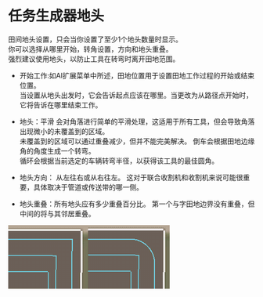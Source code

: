 # 任务生成器地头

  
田间地头设置，只会当你设置了至少1个地头数量时显示。  
你可以选择从哪里开始，转角设置，方向和地头重叠。  
强烈建议使用地头，以防止工具在转弯时离开田地范围。  


  

- 开始工作:如AI扩展菜单中所述，田地位置用于设置田地工作过程的开始或结束位置。  
当设置从地头出发时，它会告诉起点应该在哪里。当更改为从路径点开始时，它将告诉在哪里结束工作。  

- 地头：平滑 会对角落进行简单的平滑处理，这适用于所有工具，但会导致角落出现微小的未覆盖到的区域。   
未覆盖到的区域可以通过重叠减少，但并不能完美解决。  倒车会根据田地边缘角的角度生成一个转弯。   
循环会根据当前选定的车辆转弯半径，以获得该工具的最佳圆角。   

- 地头方向： 从左往右或从右往左。 这对于联合收割机和收割机来说可能很重要，具体取决于管道或传送带的哪一侧。   

- 地头重叠：所有地头应有多少重叠百分比。 第一个与字田地边界没有重叠，但中间的将与其邻居重叠。  


![Image](../assets/images/sharproundcorner_0_0_330_130.png)


